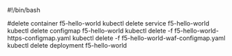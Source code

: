 #!/bin/bash

#delete container f5-hello-world
kubectl delete service f5-hello-world
kubectl delete configmap f5-hello-world
kubectl delete -f f5-hello-world-https-configmap.yaml
kubectl delete -f f5-hello-world-waf-configmap.yaml
kubectl delete deployment f5-hello-world